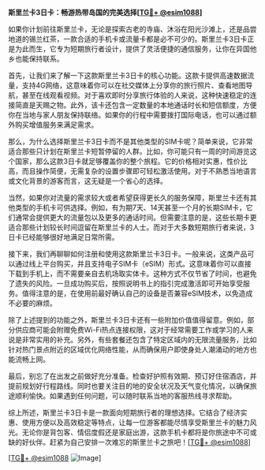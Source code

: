 **斯里兰卡3日卡：畅游热带岛国的完美选择[[TG💪+ @esim1088](https://t.me/s/esim1088)]**

如果你计划前往斯里兰卡，无论是探索古老的寺庙、沐浴在阳光沙滩上，还是品尝地道的锡兰红茶，一款合适的手机卡或流量卡都是必不可少的。斯里兰卡3日卡正是为此而生，它专为短期旅行者设计，提供了灵活便捷的通信服务，让你在异国他乡也能保持联系。

首先，让我们来了解一下这款斯里兰卡3日卡的核心功能。这款卡提供高速数据流量，支持4G网络，这意味着你可以在社交媒体上分享你的旅行照片、查看地图导航，甚至在线观看视频。对于喜欢即时分享旅行体验的人来说，这种快速稳定的连接简直是天赐之物。此外，该卡还包含一定数量的本地通话时长和短信额度，方便你在当地与家人朋友保持联络。如果你的行程中需要拨打国际电话，也可以通过额外购买增值服务来满足需求。

那么，为什么选择斯里兰卡3日卡而不是其他类型的SIM卡呢？简单来说，它非常适合那些只计划在斯里兰卡短暂停留的人群。比如，你可能只有一周的时间游览这个国家，那么这款3日卡就足够覆盖你的整个旅程。它的价格相对实惠，性价比高，而且操作简便，无需复杂的设置步骤即可轻松激活使用。对于不熟悉当地语言或文化背景的游客而言，这无疑是一个省心的选择。

当然，如果你对流量的需求较大或者希望获得更长久的服务保障，斯里兰卡还有其他类型的手机卡可供选择。例如，有为期7天、14天甚至一个月的长期SIM卡，它们通常会提供更大的流量包以及更多的通话时间。但需要注意的是，这些长期卡更适合那些计划较长时间逗留在斯里兰卡的人士。而对于大多数短期旅行者来说，3日卡已经能够很好地满足日常所需。

接下来，我们再聊聊如何注册和使用这款斯里兰卡3日卡。一般来说，这类产品可以通过线上平台购买，并且支持电子SIM卡（eSIM）形式。这意味着你可以直接下载到手机上，而不需要亲自去机场取实体卡。这种方式不仅节省了时间，也避免了遗失的风险。一旦成功购买后，按照说明书上的指引完成激活即可开始享受服务。值得注意的是，在使用前最好确认自己的设备是否兼容eSIM技术，以免造成不必要的麻烦。

除了上述提到的功能之外，斯里兰卡3日卡还有一些附加价值值得留意。例如，部分供应商可能会附赠免费Wi-Fi热点连接权限，这对于经常需要工作或学习的人来说是非常实用的补充。另外，有些套餐还包含了特定区域内的无限流量服务，比如针对热门景点附近的区域优化网络性能，从而确保用户即使身处人潮涌动的地方也能流畅上网。

最后，别忘了在出发之前做好充分准备。检查好护照有效期、预订好住宿酒店，并提前规划好行程路线。同时也要关注目的地的安全状况及天气变化情况，以确保旅途顺利愉快。如果遇到任何问题，可以随时联系当地的客服热线寻求帮助。

综上所述，斯里兰卡3日卡是一款面向短期旅行者的理想选择。它结合了经济实惠、使用方便以及高效稳定等特点，让每一位游客都能尽情享受斯里兰卡的魅力风光。无论你是背包客、情侣度假还是家庭出游，这款手机卡都将是你旅途中不可或缺的好伙伴。赶紧为自己安排一次难忘的斯里兰卡之旅吧！[[TG💪+ @esim1088](https://t.me/s/esim1088)]

[[TG💪+ @esim1088](https://t.me/s/esim1088) ![Image](https://i.postimg.cc/4NQfJmqS/Snipaste-2025-05-13-00-14-12.png)]